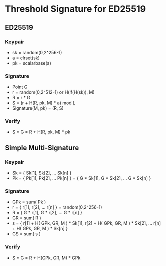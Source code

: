 # Threshold Signature for ED25519

## ED25519
### Keypair

- sk = random(0,2^256-1)
- a = clrset(sk)
- pk = scalarbase(a)

### Signature

- Point G
- r = random(0,2^512-1) or H(lf(H(sk)), M)
- R = r * G
- S = (r + H(R, pk, M) * a) mod L
- Signature(M, pk) = (R, S)

### Verify

- S * G = R + H(R, pk, M) * pk

## Simple Multi-Signature
### Keypair

- Sk = { Sk[1], Sk[2], ... Sk[n] }
- Pk = { Pk[1], Pk[2], ... Pk[n] } = { G * Sk[1], G * Sk[2], ... G * Sk[n] }

### Signature

- GPk = sum( Pk )
- r = { r[1], r[2], ... r[n] } = random(0,2^256-1)
- R = { G * r[1], G * r[2], ... G * r[n] }
- GR = sum( R )
- s = { r[1] + H( GPk, GR, M ) * Sk[1], r[2] + H( GPk, GR, M ) * Sk[2], ... r[n] + H( GPk, GR, M ) * Sk[n] }
- GS = sum( s )

### Verify

- S * G = R + H(GPk, GR, M) * GPk
